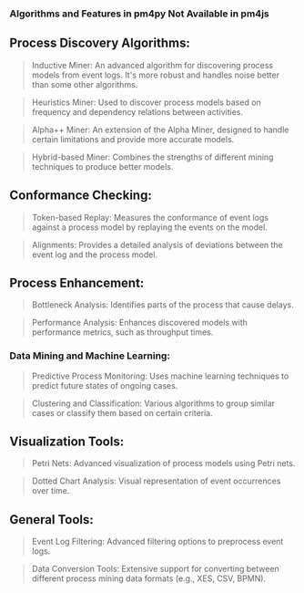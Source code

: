 ### Algorithms and Features in pm4py Not Available in pm4js

## Process Discovery Algorithms:

> Inductive Miner: An advanced algorithm for discovering process models from event logs. It's more robust and handles noise better than some other algorithms.

> Heuristics Miner: Used to discover process models based on frequency and dependency relations between activities.

> Alpha++ Miner: An extension of the Alpha Miner, designed to handle certain limitations and provide more accurate models.

> Hybrid-based Miner: Combines the strengths of different mining techniques to produce better models.

## Conformance Checking:

> Token-based Replay: Measures the conformance of event logs against a process model by replaying the events on the model.

> Alignments: Provides a detailed analysis of deviations between the event log and the process model.

## Process Enhancement:

> Bottleneck Analysis: Identifies parts of the process that cause delays.

> Performance Analysis: Enhances discovered models with performance metrics, such as throughput times.

### Data Mining and Machine Learning:

> Predictive Process Monitoring: Uses machine learning techniques to predict future states of ongoing cases.

> Clustering and Classification: Various algorithms to group similar cases or classify them based on certain criteria.

## Visualization Tools:

> Petri Nets: Advanced visualization of process models using Petri nets.

> Dotted Chart Analysis: Visual representation of event occurrences over time.

## General Tools:

> Event Log Filtering: Advanced filtering options to preprocess event logs.

> Data Conversion Tools: Extensive support for converting between different process mining data formats (e.g., XES, CSV, BPMN).